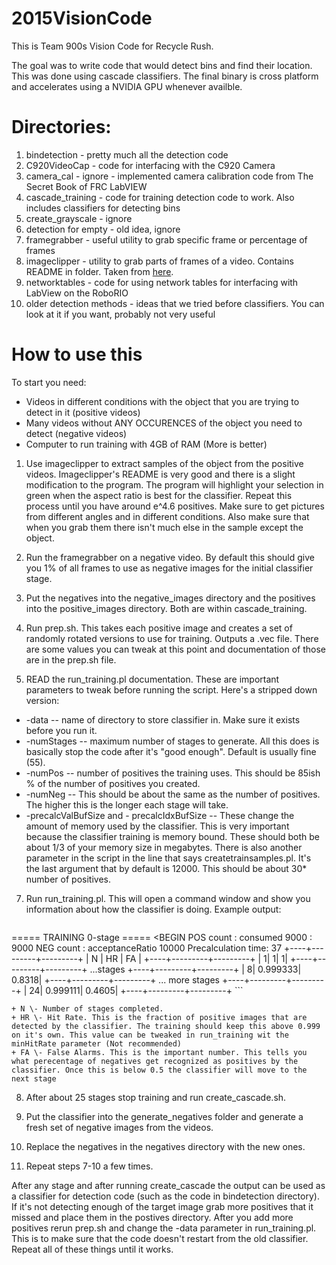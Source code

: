 # 2015VisionCode #

This is Team 900s Vision Code for Recycle Rush.

The goal was to write code that would detect bins and find their location. This was done using cascade classifiers.
The final binary is cross platform and accelerates using a NVIDIA GPU whenever availble.

# Directories: #
1. bindetection - pretty much all the detection code
2. C920VideoCap - code for interfacing with the C920 Camera
3. camera_cal - ignore - implemented camera calibration code from The Secret Book of FRC LabVIEW
4. cascade_training - code for training detection code to work. Also includes classifiers for detecting bins
5. create_grayscale - ignore
6. detection for empty - old idea, ignore
7. framegrabber - useful utility to grab specific frame or percentage of frames
8. imageclipper - utility to grab parts of frames of a video. Contains README in folder. Taken from [here](https://github.com/JoakimSoderberg/imageclipper).
9. networktables - code for using network tables for interfacing with LabView on the RoboRIO
1. older detection methods - ideas that we tried before classifiers. You can look at it if you want, probably not very useful

# How to use this #

To start you need:
+ Videos in different conditions with the object that you are trying to detect in it (positive videos)
+ Many videos without ANY OCCURENCES of the object you need to detect (negative videos)
+ Computer to run training with 4GB of RAM (More is better)

1. Use imageclipper to extract samples of the object from the positive videos. Imageclipper's README is very good and there is a slight modification to the program. The program will highlight your selection in green when the aspect ratio is best for the classifier. Repeat this process until you have around e^4.6 positives. Make sure to get pictures from different angles and in different conditions. Also make sure that when you grab them there isn't much else in the sample except the object.

2. Run the framegrabber on a negative video. By default this should give you 1% of all frames to use as negative images for the initial classifier stage.

3. Put the negatives into the negative_images directory and the positives into the positive_images directory. Both are within cascade_training.

4. Run prep.sh. This takes each positive image and creates a set of randomly rotated versions to use for training. Outputs a .vec file. There are some values you can tweak at this point and documentation of those are in the prep.sh file.

6. READ the run_training.pl documentation. These are important parameters to tweak before running the script. Here's a stripped down version:
  + \-data \-\- name of directory to store classifier in. Make sure it exists before you run it.
  + \-numStages \-\- maximum number of stages to generate. All this does is basically stop the code after it's "good enough". Default is usually fine (55).
  + \-numPos \-\- number of positives the training uses. This should be 85ish % of the number of positives you created.
  + \-numNeg \-\- This should be about the same as the number of positives. The higher this is the longer each stage will take.
  + \-precalcValBufSize and \- precalcIdxBufSize \-\- These change the amount of memory used by the classifier. This is very important because the classifier training is memory bound. These should both be about 1/3 of your memory size in megabytes.
  There is also another parameter in the script in the line that says createtrainsamples.pl. It's the last argument that by default is 12000. This should be about 30* number of positives.

7. Run run_training.pl. This will open a command window and show you information about how the classifier is doing.
Example output:

	```
===== TRAINING 0-stage =====
<BEGIN
POS count : consumed   9000 : 9000
NEG count : acceptanceRatio    10000
Precalculation time: 37
+----+---------+---------+
|  N |    HR   |    FA   |
+----+---------+---------+
|   1|        1|        1|
+----+---------+---------+
...stages
+----+---------+---------+
|   8| 0.999333|   0.8318|
+----+---------+---------+
... more stages
+----+---------+---------+
|  24| 0.999111|   0.4605|
+----+---------+---------+
	```

	+ N \- Number of stages completed.
	+ HR \- Hit Rate. This is the fraction of positive images that are detected by the classifier. The training should keep this above 0.999 on it's own. This value can be tweaked in run_training wit the minHitRate parameter (Not recommended)
	+ FA \- False Alarms. This is the important number. This tells you what perecentage of negatives get recognized as positives by the classifier. Once this is below 0.5 the classifier will move to the next stage

8. After about 25 stages stop training and run create_cascade.sh.

7. Put the classifier into the generate_negatives folder and generate a fresh set of negative images from the videos.

9. Replace the negatives in the negatives directory with the new ones.

1. Repeat steps 7\-10 a few times.

After any stage and after running create_cascade the output can be used as a classifier for detection code (such as the code in bindetection directory). If it's not detecting enough of the target image grab more positives that it missed and place them in the postives directory. After you add more positives rerun prep.sh and change the \-data parameter in run_training.pl. This is to make sure that the code doesn't restart from the old classifier. Repeat all of these things until it works.